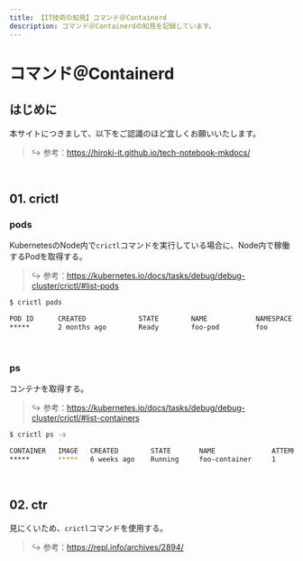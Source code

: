 ```yaml
---
title: 【IT技術の知見】コマンド＠Containerd
description: コマンド＠Containerdの知見を記録しています。
---
```


# コマンド＠Containerd

## はじめに

本サイトにつきまして、以下をご認識のほど宜しくお願いいたします。



> ↪️ 参考：https://hiroki-it.github.io/tech-notebook-mkdocs/

<br>

## 01. crictl

### pods

KubernetesのNode内で```crictl```コマンドを実行している場合に、Node内で稼働するPodを取得する。



> ↪️ 参考：https://kubernetes.io/docs/tasks/debug/debug-cluster/crictl/#list-pods

```bash
$ crictl pods

POD ID      CREATED             STATE        NAME            NAMESPACE           ATTEMPT        RUNTIME
*****       2 months ago        Ready        foo-pod         foo                 0              (default)
```

<br>

### ps

コンテナを取得する。



> ↪️ 参考：https://kubernetes.io/docs/tasks/debug/debug-cluster/crictl/#list-containers

```bash
$ crictl ps -a

CONTAINER   IMAGE   CREATED        STATE       NAME              ATTEMPT        POD ID
*****       *****   6 weeks ago    Running     foo-container     1              *****
```

<br>

## 02. ctr

見にくいため、```crictl```コマンドを使用する。



> ↪️ 参考：https://repl.info/archives/2894/

<br>
